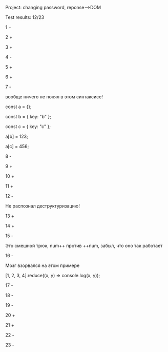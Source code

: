 Project: changing password, reponse-->DOM

Test results: 12/23

1 + 

2 +

3 +

4 -

5 +

6 +

7 -

вообще ничего не понял в этом синтаксисе!

const a = {};

const b = { key: "b" };

const c = { key: "c" };

a[b] = 123;

a[c] = 456;

8 -

9 +

10 +

11 +

12 -

Не распознал деструктуризацию!

13 +

14 +

15 -

Это смешной трюк, num++ против ++num, забыл, что оно так работает

16 -

Мозг взорвался на этом примере

[1, 2, 3, 4].reduce((x, y) => console.log(x, y));

17 -

18 -

19 -

20 +

21 +

22 -

23 -
